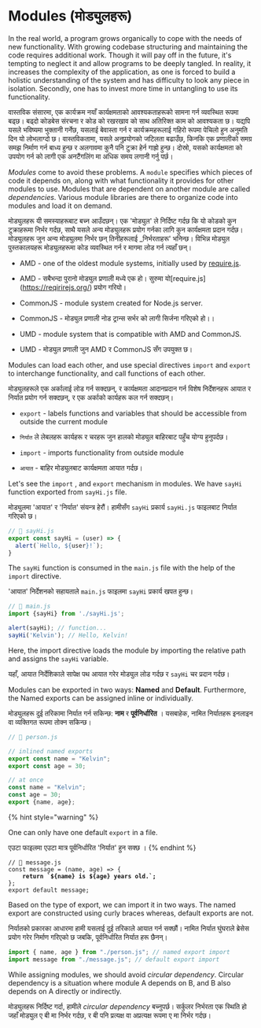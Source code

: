 # Modules (मोड्युलहरू)

In the real world, a program grows organically to cope with the needs of new functionality. With growing codebase structuring and maintaining the code requires additional work. Though it will pay off in the future, it's tempting to neglect it and allow programs to be deeply tangled. In reality, it increases the complexity of the application, as one is forced to build a holistic understanding of the system and has difficulty to look any piece in isolation. Secondly, one has to invest more time in untangling to use its functionality.

वास्तविक संसारमा, एक कार्यक्रम नयाँ कार्यक्षमताको आवश्यकताहरूको सामना गर्न व्यवस्थित रूपमा बढ्छ। बढ्दो कोडबेस संरचना र कोड को रखरखाव को साथ अतिरिक्त काम को आवश्यकता छ। यद्यपि यसले भविष्यमा भुक्तानी गर्नेछ, यसलाई बेवास्ता गर्न र कार्यक्रमहरूलाई गहिरो रूपमा पेचिलो हुन अनुमति दिन यो लोभलाग्दो छ। वास्तविकतामा, यसले अनुप्रयोगको जटिलता बढाउँछ, किनकि एक प्रणालीको समग्र समझ निर्माण गर्न बाध्य हुन्छ र अलगावमा कुनै पनि टुक्रा हेर्न गाह्रो हुन्छ। दोस्रो, यसको कार्यक्षमता को उपयोग गर्न को लागी एक अनटैंगलिंग मा अधिक समय लगानी गर्नु पर्छ।

_Modules_ come to avoid these problems. A `module` specifies which pieces of code it depends on, along with what functionality it provides for other modules to use. Modules that are dependent on another module are called _dependencies_.  Various module libraries are there to organize code into modules and load it on demand.

मोड्युलहरू यी समस्याहरूबाट बच्न आउँदछन्। एक 'मोड्युल' ले निर्दिष्ट गर्दछ कि यो कोडको कुन टुक्राहरूमा निर्भर गर्दछ, साथै यसले अन्य मोड्युलहरू प्रयोग गर्नका लागि कुन कार्यक्षमता प्रदान गर्दछ। मोड्युलहरू जुन अन्य मोड्युलमा निर्भर छन् तिनीहरूलाई _निर्भरताहरू' भनिन्छ।  विभिन्न मोड्युल पुस्तकालयहरू मोड्युलहरूमा कोड व्यवस्थित गर्न र मागमा लोड गर्न त्यहाँ छन्।

* AMD - one of the oldest module systems, initially used by [require.js](https://requirejs.org/).

* AMD - सबैभन्दा पुरानो मोड्युल प्रणाली मध्ये एक हो। सुरुमा यो[require.js] (<https://reqirirejs.org/>) प्रयोग गरियो।
* CommonJS - module system created for Node.js server.

* CommonJS - मोड्युल प्रणाली नोड ट्रान्स सर्भर को लागी सिर्जना गरिएको हो।।
* UMD - module system that is compatible with AMD and CommonJS.

* UMD - मोड्युल प्रणाली जुन AMD र CommonJS सँग उपयुक्त छ।

Modules can load each other, and use special directives `import` and `export` to interchange functionality, and call functions of each other.

मोड्युलहरूले एक अर्कालाई लोड गर्न सक्दछन्, र कार्यक्षमता आदानप्रदान गर्न विशेष निर्देशनहरू आयात र निर्यात प्रयोग गर्न सक्दछन्, र एक अर्काको कार्यहरू कल गर्न सक्दछन्।

* `export` - labels functions and variables that should be accessible  from outside  the current module

* `निर्यात` ले लेबलहरू कार्यहरू र चरहरू जुन हालको मोड्युल बाहिरबाट पहुँच योग्य हुनुपर्दछ।
* `import` - imports functionality from outside module

* `आयात` - बाहिर मोड्युलबाट कार्यक्षमता आयात गर्दछ।

Let's see the `import`  , and `export` mechanism in modules.  We have  `sayHi` function exported from `sayHi.js` file.

मोड्युलमा 'आयात' र 'निर्यात' संयन्त्र हेरौं।  हामीसँग `sayHi` प्रकार्य `sayHi.js` फाइलबाट निर्यात गरिएको छ।

```javascript
// 📁 sayHi.js
export const sayHi = (user) => {
  alert(`Hello, ${user}!`);
}
```

The `sayHi` function is consumed in the `main.js` file with the help of the `import` directive.

'आयात' निर्देशनको सहायताले `main.js` फाइलमा `sayHi` प्रकार्य खपत हुन्छ।

```javascript
// 📁 main.js
import {sayHi} from './sayHi.js';

alert(sayHi); // function...
sayHi('Kelvin'); // Hello, Kelvin!
```

  Here, the import directive loads the module by importing the relative path and assigns the `sayHi` variable.

यहाँ, आयात निर्देशिकाले सापेक्ष पथ आयात गरेर मोड्युल लोड गर्दछ र `sayHi` चर प्रदान गर्दछ।


Modules can be exported in two ways: **Named** and **Default**. Furthermore, the Named exports can be assigned inline or individually.

मोड्युलहरू दुई तरिकामा निर्यात गर्न सकिन्छ: **नाम** र **पूर्वनिर्धारित** । यसबाहेक, नामित निर्यातहरू इनलाइन वा व्यक्तिगत रूपमा तोक्न सकिन्छ।

```javascript
// 📁 person.js 

// inlined named exports
export const name = "Kelvin";
export const age = 30;

// at once
const name = "Kelvin";
const age = 30;
export {name, age};
```

{% hint style="warning" %}


One can only have one default `export` in a file.

एउटा फाइलमा एउटा मात्र पूर्वनिर्धारित 'निर्यात' हुन सक्छ ।
{% endhint %}

<pre class="language-javascript"><code class="lang-javascript">// 📁 message.js
const message = (name, age) => {
<strong>    return `${name} is ${age} years old.`;
</strong>};
export default message;
</code></pre>

Based on the type of export, we can import it in two ways. The named export are constructed using curly braces whereas, default exports are not.

निर्यातको प्रकारका आधारमा हामी यसलाई दुई तरिकाले आयात गर्न सक्छौं। नामित निर्यात घुंघराले ब्रेसेस प्रयोग गरेर निर्माण गरिएको छ जबकि, पूर्वनिर्धारित निर्यात हरू छैनन्।

```javascript
import { name, age } from "./person.js"; // named export import
import message from "./message.js"; // default export import
```

While assigning modules, we should avoid _circular dependency_. Circular dependency is a situation where module A depends on B, and B  also depends on A directly or indirectly.

मोड्युलहरू निर्दिष्ट गर्दा, हामीले _circular dependency_ बच्नुपर्छ। सर्कुलर निर्भरता एक स्थिति हो जहाँ मोड्युल ए बी मा निर्भर गर्दछ, र बी पनि प्रत्यक्ष वा अप्रत्यक्ष रूपमा ए मा निर्भर गर्दछ।
